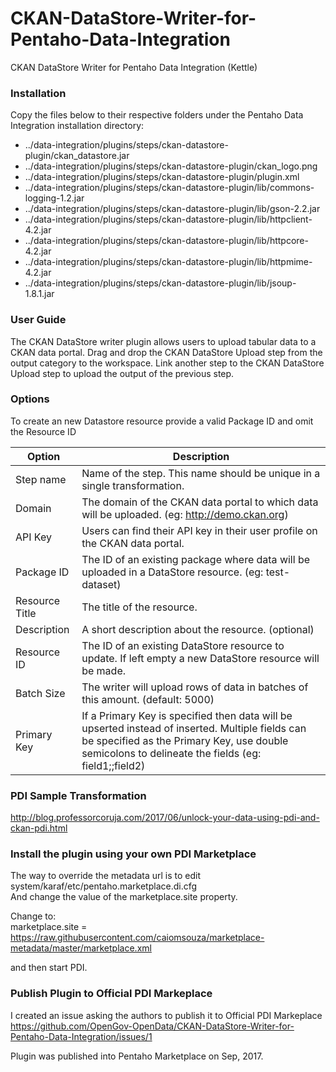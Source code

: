 # CKAN-DataStore-Writer-for-Pentaho-Data-Integration
CKAN DataStore Writer for Pentaho Data Integration (Kettle)

### Installation

Copy the files below to their respective folders under the Pentaho Data Integration installation directory:
- ../data-integration/plugins/steps/ckan-datastore-plugin/ckan\_datastore.jar
- ../data-integration/plugins/steps/ckan-datastore-plugin/ckan\_logo.png
- ../data-integration/plugins/steps/ckan-datastore-plugin/plugin.xml
- ../data-integration/plugins/steps/ckan-datastore-plugin/lib/commons-logging-1.2.jar
- ../data-integration/plugins/steps/ckan-datastore-plugin/lib/gson-2.2.jar
- ../data-integration/plugins/steps/ckan-datastore-plugin/lib/httpclient-4.2.jar
- ../data-integration/plugins/steps/ckan-datastore-plugin/lib/httpcore-4.2.jar
- ../data-integration/plugins/steps/ckan-datastore-plugin/lib/httpmime-4.2.jar
- ../data-integration/plugins/steps/ckan-datastore-plugin/lib/jsoup-1.8.1.jar


### User Guide

The CKAN DataStore writer plugin allows users to upload tabular data to a CKAN data portal.
Drag and drop the CKAN DataStore Upload step from the output category to the workspace.
Link another step to the CKAN DataStore Upload step to upload the output of the previous step.

### Options
To create an new Datastore resource provide a valid Package ID and omit the Resource ID

| Option         | Description                                                                                             |
| -------------- | ------------------------------------------------------------------------------------------------------- |
| Step name	     |Name of the step. This name should be unique in a single transformation.                                 |
| Domain         |The domain of the CKAN data portal to which data will be uploaded. (eg: http://demo.ckan.org)            |
| API Key        |Users can find their API key in their user profile on the CKAN data portal.                              |
| Package ID     |The ID of an existing package where data will be uploaded in a DataStore resource. (eg: test-dataset)    |
| Resource Title |The title of the resource.                                                                               |
| Description    |A short description about the resource. (optional)                                                       |
| Resource ID    |The ID of an existing DataStore resource to update. If left empty a new DataStore resource will be made. |
| Batch Size     |The writer will upload rows of data in batches of this amount. (default: 5000)                           |
| Primary Key    |If a Primary Key is specified then data will be upserted instead of inserted. Multiple fields can be specified as the Primary Key, use double semicolons to delineate the fields (eg: field1;;field2) |

### PDI Sample Transformation
http://blog.professorcoruja.com/2017/06/unlock-your-data-using-pdi-and-ckan-pdi.html

### Install the plugin using your own PDI Marketplace

The way to override the metadata url is to edit system/karaf/etc/pentaho.marketplace.di.cfg <BR>
And change the value of the marketplace.site property.<BR>

Change to: <BR>
marketplace.site = https://raw.githubusercontent.com/caiomsouza/marketplace-metadata/master/marketplace.xml<BR>

and then start PDI.<BR>

### Publish Plugin to Official PDI Markeplace

I created an issue asking the authors to publish it to Official PDI Markeplace<BR>
https://github.com/OpenGov-OpenData/CKAN-DataStore-Writer-for-Pentaho-Data-Integration/issues/1<BR>

Plugin was published into Pentaho Marketplace on Sep, 2017.<BR>

